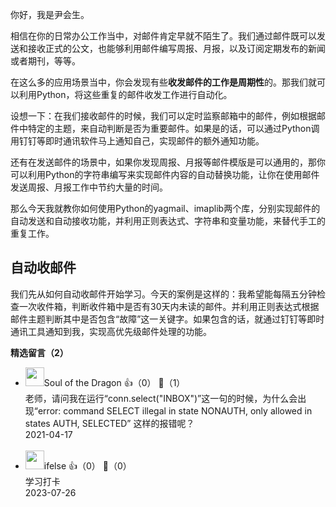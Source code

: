 你好，我是尹会生。

相信在你的日常办公工作当中，对邮件肯定早就不陌生了。我们通过邮件既可以发送和接收正式的公文，也能够利用邮件编写周报、月报，以及订阅定期发布的新闻或者期刊，等等。

在这么多的应用场景当中，你会发现有些**收发邮件的工作是周期性**的。那我们就可以利用Python，将这些重复的邮件收发工作进行自动化。

设想一下：在我们接收邮件的时候，我们可以定时监察邮箱中的邮件，例如根据邮件中特定的主题，来自动判断是否为重要邮件。如果是的话，可以通过Python调用钉钉等即时通讯软件马上通知自己，实现邮件的额外通知功能。

还有在发送邮件的场景中，如果你发现周报、月报等邮件模版是可以通用的，那你可以利用Python的字符串编写来实现邮件内容的自动替换功能，让你在使用邮件发送周报、月报工作中节约大量的时间。

那么今天我就教你如何使用Python的yagmail、imaplib两个库，分别实现邮件的自动发送和自动接收功能，并利用正则表达式、字符串和变量功能，来替代手工的重复工作。

## 自动收邮件

我们先从如何自动收邮件开始学习。今天的案例是这样的：我希望能每隔五分钟检查一次收件箱，判断收件箱中是否有30天内未读的邮件。并利用正则表达式根据邮件主题判断其中是否包含“故障”这一关键字。如果包含的话，就通过钉钉等即时通讯工具通知到我，实现高优先级邮件处理的功能。
<div><strong>精选留言（2）</strong></div><ul>
<li><img src="https://static001.geekbang.org/account/avatar/00/25/33/7b/9e012181.jpg" width="30px"><span>Soul of the Dragon</span> 👍（0） 💬（1）<div>老师，请问我在运行“conn.select(&quot;INBOX&quot;)”这一句的时候，为什么会出现“error: command SELECT illegal in state NONAUTH, only allowed in states AUTH, SELECTED” 这样的报错呢？</div>2021-04-17</li><br/><li><img src="https://static001.geekbang.org/account/avatar/00/26/eb/d7/90391376.jpg" width="30px"><span>ifelse</span> 👍（0） 💬（0）<div>学习打卡</div>2023-07-26</li><br/>
</ul>